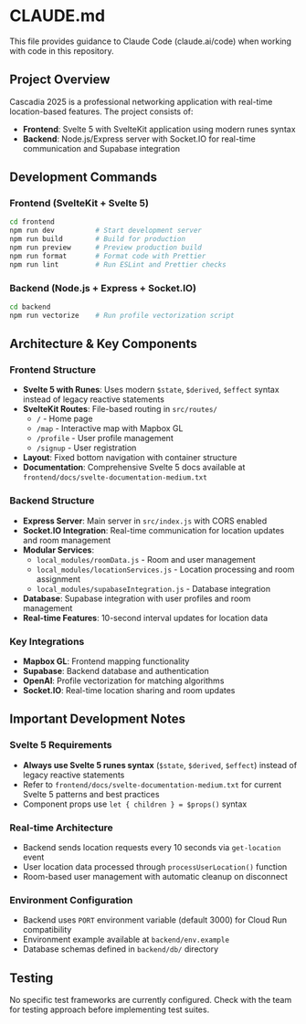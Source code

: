 # CLAUDE.md

This file provides guidance to Claude Code (claude.ai/code) when working with code in this repository.

## Project Overview

Cascadia 2025 is a professional networking application with real-time location-based features. The project consists of:

- **Frontend**: Svelte 5 with SvelteKit application using modern runes syntax
- **Backend**: Node.js/Express server with Socket.IO for real-time communication and Supabase integration

## Development Commands

### Frontend (SvelteKit + Svelte 5)
```bash
cd frontend
npm run dev          # Start development server
npm run build        # Build for production
npm run preview      # Preview production build
npm run format       # Format code with Prettier
npm run lint         # Run ESLint and Prettier checks
```

### Backend (Node.js + Express + Socket.IO)
```bash
cd backend
npm run vectorize    # Run profile vectorization script
```

## Architecture & Key Components

### Frontend Structure
- **Svelte 5 with Runes**: Uses modern `$state`, `$derived`, `$effect` syntax instead of legacy reactive statements
- **SvelteKit Routes**: File-based routing in `src/routes/`
  - `/` - Home page
  - `/map` - Interactive map with Mapbox GL
  - `/profile` - User profile management
  - `/signup` - User registration
- **Layout**: Fixed bottom navigation with container structure
- **Documentation**: Comprehensive Svelte 5 docs available at `frontend/docs/svelte-documentation-medium.txt`

### Backend Structure
- **Express Server**: Main server in `src/index.js` with CORS enabled
- **Socket.IO Integration**: Real-time communication for location updates and room management
- **Modular Services**:
  - `local_modules/roomData.js` - Room and user management
  - `local_modules/locationServices.js` - Location processing and room assignment
  - `local_modules/supabaseIntegration.js` - Database integration
- **Database**: Supabase integration with user profiles and room management
- **Real-time Features**: 10-second interval updates for location data

### Key Integrations
- **Mapbox GL**: Frontend mapping functionality
- **Supabase**: Backend database and authentication
- **OpenAI**: Profile vectorization for matching algorithms
- **Socket.IO**: Real-time location sharing and room updates

## Important Development Notes

### Svelte 5 Requirements
- **Always use Svelte 5 runes syntax** (`$state`, `$derived`, `$effect`) instead of legacy reactive statements
- Refer to `frontend/docs/svelte-documentation-medium.txt` for current Svelte 5 patterns and best practices
- Component props use `let { children } = $props()` syntax

### Real-time Architecture
- Backend sends location requests every 10 seconds via `get-location` event
- User location data processed through `processUserLocation()` function
- Room-based user management with automatic cleanup on disconnect

### Environment Configuration
- Backend uses `PORT` environment variable (default 3000) for Cloud Run compatibility
- Environment example available at `backend/env.example`
- Database schemas defined in `backend/db/` directory

## Testing
No specific test frameworks are currently configured. Check with the team for testing approach before implementing test suites.